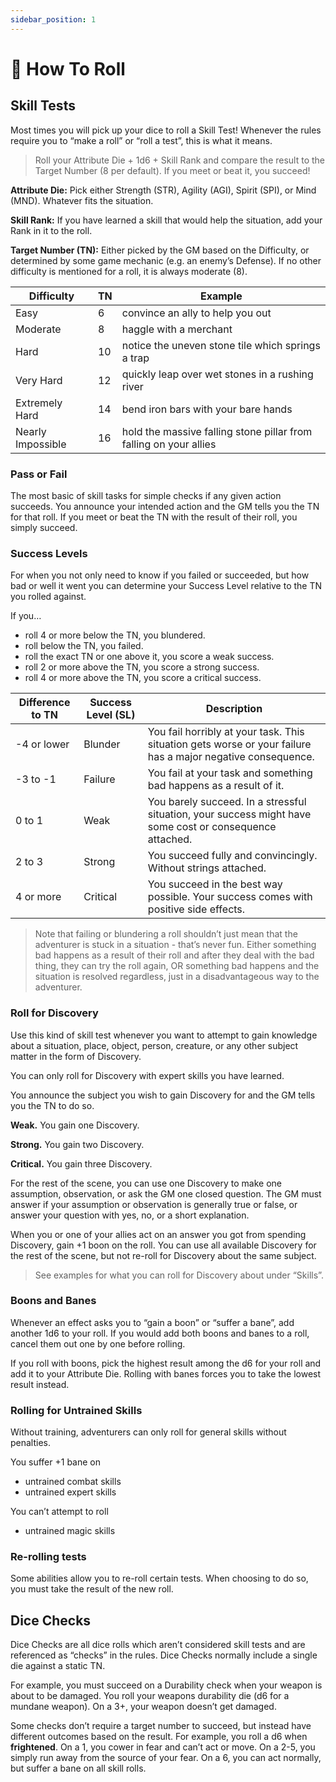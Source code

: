 ```yaml
---
sidebar_position: 1
---
```


# 🎲 How To Roll

## Skill Tests

Most times you will pick up your dice to roll a Skill Test! Whenever the rules require you to “make a roll” or “roll a test”, this is what it means.

> Roll your Attribute Die + 1d6 + Skill Rank and compare the result to the Target Number (8 per default). If you meet or beat it, you succeed!
> 

**Attribute Die:** Pick either Strength (STR), Agility (AGI), Spirit (SPI), or Mind (MND). Whatever fits the situation.

**Skill Rank:** If you have learned a skill that would help the situation, add your Rank in it to the roll.

**Target Number (TN):** Either picked by the GM based on the Difficulty, or determined by some game mechanic (e.g. an enemy’s Defense). If no other difficulty is mentioned for a roll, it is always moderate (8).

| Difficulty | TN | Example |
| --- | --- | --- |
| Easy | 6 | convince an ally to help you out |
| Moderate | 8 | haggle with a merchant |
| Hard | 10 | notice the uneven stone tile which springs a trap |
| Very Hard | 12 | quickly leap over wet stones in a rushing river |
| Extremely Hard | 14 | bend iron bars with your bare hands |
| Nearly Impossible | 16 | hold the massive falling stone pillar from falling on your allies |

### Pass or Fail

The most basic of skill tasks for simple checks if any given action succeeds. You announce your intended action and the GM tells you the TN for that roll. If you meet or beat the TN with the result of their roll, you simply succeed.

### Success Levels

For when you not only need to know if you failed or succeeded, but how bad or well it went you can determine your Success Level relative to the TN you rolled against.

If you…

- roll 4 or more below the TN, you blundered.
- roll below the TN, you failed.
- roll the exact TN or one above it, you score a weak success.
- roll 2 or more above the TN, you score a strong success.
- roll 4 or more above the TN, you score a critical success.

| Difference to TN | Success Level (SL) | Description |
| --- | --- | --- |
| -4 or lower | Blunder | You fail horribly at your task. This situation gets worse or your failure has a major negative consequence. |
| -3 to -1 | Failure | You fail at your task and something bad happens as a result of it. |
| 0 to 1 | Weak | You barely succeed. In a stressful situation, your success might have some cost or consequence attached. |
| 2 to 3 | Strong | You succeed fully and convincingly. Without strings attached. |
| 4 or more | Critical | You succeed in the best way possible. Your success comes with positive side effects. |

> Note that failing or blundering a roll shouldn’t just mean that the adventurer is stuck in a situation - that’s never fun. Either something bad happens as a result of their roll and after they deal with the bad thing, they can try the roll again, OR something bad happens and the situation is resolved regardless, just in a disadvantageous way to the adventurer.
> 

### Roll for Discovery

Use this kind of skill test whenever you want to attempt to gain knowledge about a situation, place, object, person, creature, or any other subject matter in the form of Discovery.

You can only roll for Discovery with expert skills you have learned.

You announce the subject you wish to gain Discovery for and the GM tells you the TN to do so.

**Weak.** You gain one Discovery.

**Strong.** You gain two Discovery.

**Critical.** You gain three Discovery.

For the rest of the scene, you can use one Discovery to make one assumption, observation, or ask the GM one closed question. The GM must answer if your assumption or observation is generally true or false, or answer your question with yes, no, or a short explanation.

When you or one of your allies act on an answer you got from spending Discovery, gain +1 boon on the roll. You can use all available Discovery for the rest of the scene, but not re-roll for Discovery about the same subject.

> See examples for what you can roll for Discovery about under “Skills”.
> 

### Boons and Banes

Whenever an effect asks you to “gain a boon” or “suffer a bane”, add another 1d6 to your roll. If you would add both boons and banes to a roll, cancel them out one by one before rolling.

If you roll with boons, pick the highest result among the d6 for your roll and add it to your Attribute Die. Rolling with banes forces you to take the lowest result instead.

### Rolling for Untrained Skills

Without training, adventurers can only roll for general skills without penalties.

You suffer +1 bane on

- untrained combat skills
- untrained expert skills

You can’t attempt to roll

- untrained magic skills

### Re-rolling tests

Some abilities allow you to re-roll certain tests. When choosing to do so, you must take the result of the new roll.

## Dice Checks

Dice Checks are all dice rolls which aren’t considered skill tests and are referenced as “checks” in the rules. Dice Checks normally include a single die against a static TN.

For example, you must succeed on a Durability check when your weapon is about to be damaged. You roll your weapons durability die (d6 for a mundane weapon). On a 3+, your weapon doesn’t get damaged.

Some checks don’t require a target number to succeed, but instead have different outcomes based on the result. For example, you roll a d6 when **frightened**. On a 1, you cower in fear and can’t act or move. On a 2-5, you simply run away from the source of your fear. On a 6, you can act normally, but suffer a bane on all skill rolls.